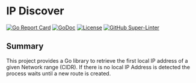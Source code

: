 # IP Discover
[![Go Report Card](https://goreportcard.com/badge/github.com/gw-tester/ip-discover)](https://goreportcard.com/report/github.com/gw-tester/ip-discover)
[![GoDoc](https://godoc.org/github.com/gw-tester/ip-discover?status.svg)](https://godoc.org/github.com/gw-tester/ip-discover)
[![License](https://img.shields.io/badge/License-Apache%202.0-blue.svg)](https://opensource.org/licenses/Apache-2.0)
[![GitHub Super-Linter](https://github.com/gw-tester/ip-discover/workflows/Lint%20Code%20Base/badge.svg)](https://github.com/marketplace/actions/super-linter)

## Summary

This project provides a Go library to retrieve the first local
IP address of a given Network range (CIDR). If there is no local IP Address
is detected the process waits until a new route is created.
